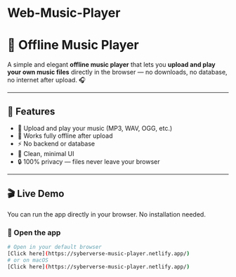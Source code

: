 
# Web-Music-Player

# 🎵 Offline Music Player

A simple and elegant **offline music player** that lets you **upload and play your own music files** directly in the browser — no downloads, no database, no internet after upload. 🎧

---

## 🚀 Features

- 📁 Upload and play your music (MP3, WAV, OGG, etc.)
- 💾 Works fully offline after upload
- ⚡ No backend or database
- 🎨 Clean, minimal UI
- 🔒 100% privacy — files never leave your browser

---

## 🎬 Live Demo

You can run the app directly in your browser. No installation needed.

### 🔗 Open the app

```bash
# Open in your default browser
[Click here](https://syberverse-music-player.netlify.app/)
# or on macOS
[Click here](https://syberverse-music-player.netlify.app/)
```
